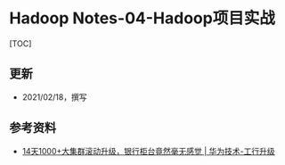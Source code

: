 

# Hadoop Notes-04-Hadoop项目实战


[TOC]

## 更新
* 2021/02/18，撰写


## 参考资料


* [14天1000+大集群滚动升级，银行柜台竟然毫无感觉 | 华为技术-工行升级](https://juejin.cn/post/6923358490786430984)